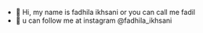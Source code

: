 - 👋 Hi, my name is fadhila ikhsani or you can call me fadil
- 💌 u can follow me at instagram @fadhila_ikhsani
<!---
- 👀 I’m interested in ...
- 🌱 I’m currently learning ...
- 💞️ I’m looking to collaborate on ...
- 📫 How to reach me ...


fadil011/fadil011 is a ✨ special ✨ repository because its `README.md` (this file) appears on your GitHub profile.
You can click the Preview link to take a look at your changes.
--->
